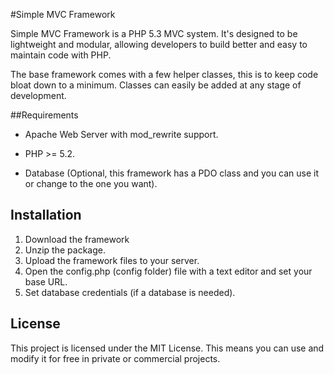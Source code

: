 #Simple MVC Framework

Simple MVC Framework is a PHP 5.3 MVC system. It's designed to be lightweight and modular, allowing developers to build better and easy to maintain code with PHP.

The base framework comes with a few helper classes, this is to keep code bloat down to a minimum. Classes can easily be added at any stage of development.

##Requirements

 - Apache Web Server with mod_rewrite support.
 - PHP >= 5.2.

 - Database (Optional, this framework has a PDO class and you can use it or change to the one you want).

## Installation

1. Download the framework
2. Unzip the package.
3. Upload the framework files to your server.
4. Open the config.php (config folder) file with a text editor and set your base URL.
5. Set database credentials (if a database is needed).

## License

This project is licensed under the MIT License.
This means you can use and modify it for free in private or commercial projects.